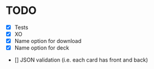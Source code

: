 # TODO
- [X] Tests
- [X] XO
- [X] Name option for download
- [X] Name option for deck
- [] JSON validation (i.e. each card has front and back)
